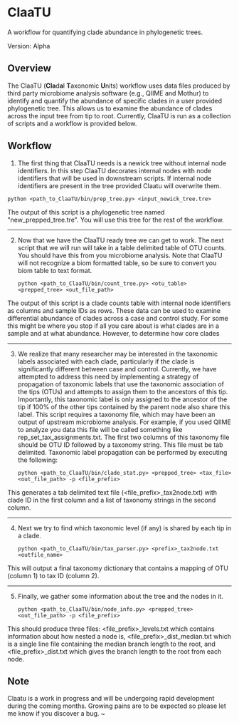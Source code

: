 ClaaTU
======

A workflow for quantifying clade abundance in phylogenetic trees.

Version: Alpha

Overview
--------

The ClaaTU (**Cla**d**a**l **T**axonomic **U**nits) workflow uses data files produced by third party microbiome analysis software (e.g., QIIME and Mothur) to identify and quantify the abundance of specific clades in a user provided phylogenetic tree. This allows us to examine the abundance of clades across the input tree from tip to root. Currently, ClaaTU is run as a collection of scripts and a workflow is provided below. 

Workflow
--------

1. The first thing that ClaaTU needs is a newick tree without internal node identifiers. In this step ClaaTU decorates internal nodes with node identifiers that will be used in downstream scripts. If internal node identifiers are present in the tree provided Claatu will overwrite them. 

```python <path_to_ClaaTU/bin/prep_tree.py> <input_newick_tree.tre>```

The output of this script is a phylogenetic tree named "new_prepped_tree.tre". You will use this tree for the rest of the workflow. 

---

2. Now that we have the ClaaTU ready tree we can get to work. The next script that we will run will take in a table delimited table of OTU counts. You should have this from you microbiome analysis. Note that ClaaTU will not recognize a biom formatted table, so be sure to convert you biom table to text format. 

	```python <path_to_ClaaTU/bin/count_tree.py> <otu_table> <prepped_tree> <out_file_path>```

The output of this script is a clade counts table with internal node identifiers as columns and sample IDs as rows. These data can be used to examine differential abundance of clades across a case and control study. For some this might be where you stop if all you care about is what clades are in a sample and at what abundance. However, to determine how core clades

___


3. We realize that many researcher may be interested in the taxonomic labels associated with each clade, particularly if the clade is significantly different between case and control. Currently, we have attempted to address this need by implementing a strategy of propagation of taxonomic labels that use the taxonomic association of the tips (OTUs) and attempts to assign them to the ancestors of this tip. Importantly, this taxonomic label is only assigned to the ancestor of the tip if 100% of the other tips contained by the parent node also share this label. This script requires a taxonomy file, which may have been an output of upstream microbiome analysis. For example, if you used QIIME to analyze you data this file will be called something like rep_set_tax_assignments.txt. The first two columns of this taxonomy file should be OTU ID followed by a taxonomy string. This file must be tab delimited. Taxonomic label propagation can be performed by executing the following:
 
	```python <path_to_ClaaTU/bin/clade_stat.py> <prepped_tree> <tax_file> <out_file_path> -p <file_prefix>```

This generates a tab delimited text file (<file_prefix>_tax2node.txt) with clade ID in the first column and a list of taxonomy strings in the second column. 

___

4. Next we try to find which taxonomic level (if any) is shared by each tip in a clade. 
	
	```python <path_to_ClaaTU/bin/tax_parser.py> <prefix>_tax2node.txt <outfile_name>```

This will output a final taxonomy dictionary that contains a mapping of OTU (column 1) to tax ID (column 2).

___

5. Finally, we gather some information about the tree and the nodes in it. 

	```python <path_to_ClaaTU/bin/node_info.py> <prepped_tree> <out_file_path> -p <file_prefix>```

This should produce three files: <file_prefix>_levels.txt which contains information about how nested a node is, <file_prefix>_dist_median.txt which is a single line file containing the median branch length to the root, and <file_prefix>_dist.txt which gives the branch length to the root from each node. 


Note
----
Claatu is a work in progress and will be undergoing rapid development during the coming months. Growing pains are to be expected so please let me know if you discover a bug. 
~

